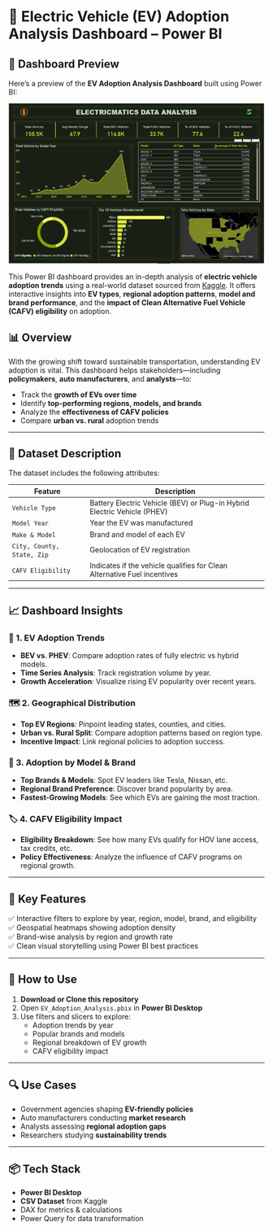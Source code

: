 # 🚗 Electric Vehicle (EV) Adoption Analysis Dashboard – Power BI


## 📸 Dashboard Preview

Here’s a preview of the **EV Adoption Analysis Dashboard** built using Power BI:

![EV Dashboard](https://github.com/Jaideep880/Electric-Vehicle-EV-Adoption-Analysis/blob/main/Dashboard.PNG?raw=true)

This Power BI dashboard provides an in-depth analysis of **electric vehicle adoption trends** using a real-world dataset sourced from [Kaggle](https://www.kaggle.com/). It offers interactive insights into **EV types**, **regional adoption patterns**, **model and brand performance**, and the **impact of Clean Alternative Fuel Vehicle (CAFV) eligibility** on adoption.

## 📊 Overview

With the growing shift toward sustainable transportation, understanding EV adoption is vital. This dashboard helps stakeholders—including **policymakers**, **auto manufacturers**, and **analysts**—to:

- Track the **growth of EVs over time**
- Identify **top-performing regions, models, and brands**
- Analyze the **effectiveness of CAFV policies**
- Compare **urban vs. rural** adoption trends

---

## 📁 Dataset Description

The dataset includes the following attributes:

| Feature | Description |
|--------|-------------|
| `Vehicle Type` | Battery Electric Vehicle (BEV) or Plug-in Hybrid Electric Vehicle (PHEV) |
| `Model Year` | Year the EV was manufactured |
| `Make & Model` | Brand and model of each EV |
| `City, County, State, Zip` | Geolocation of EV registration |
| `CAFV Eligibility` | Indicates if the vehicle qualifies for Clean Alternative Fuel incentives |

---

## 📈 Dashboard Insights

### 🔌 1. EV Adoption Trends
- **BEV vs. PHEV**: Compare adoption rates of fully electric vs hybrid models.
- **Time Series Analysis**: Track registration volume by year.
- **Growth Acceleration**: Visualize rising EV popularity over recent years.

### 🗺️ 2. Geographical Distribution
- **Top EV Regions**: Pinpoint leading states, counties, and cities.
- **Urban vs. Rural Split**: Compare adoption patterns based on region type.
- **Incentive Impact**: Link regional policies to adoption success.

### 🚙 3. Adoption by Model & Brand
- **Top Brands & Models**: Spot EV leaders like Tesla, Nissan, etc.
- **Regional Brand Preference**: Discover brand popularity by area.
- **Fastest-Growing Models**: See which EVs are gaining the most traction.

### 🏷️ 4. CAFV Eligibility Impact
- **Eligibility Breakdown**: See how many EVs qualify for HOV lane access, tax credits, etc.
- **Policy Effectiveness**: Analyze the influence of CAFV programs on regional growth.

---

## 🚀 Key Features

✅ Interactive filters to explore by year, region, model, brand, and eligibility  
✅ Geospatial heatmaps showing adoption density  
✅ Brand-wise analysis by region and growth rate  
✅ Clean visual storytelling using Power BI best practices  

---

## 🧭 How to Use

1. **Download or Clone this repository**
2. Open `EV_Adoption_Analysis.pbix` in **Power BI Desktop**
3. Use filters and slicers to explore:
   - Adoption trends by year
   - Popular brands and models
   - Regional breakdown of EV growth
   - CAFV eligibility impact

---


## 🔍 Use Cases

- Government agencies shaping **EV-friendly policies**
- Auto manufacturers conducting **market research**
- Analysts assessing **regional adoption gaps**
- Researchers studying **sustainability trends**

---

## 📦 Tech Stack

- **Power BI Desktop**
- **CSV Dataset** from Kaggle
- DAX for metrics & calculations
- Power Query for data transformation




